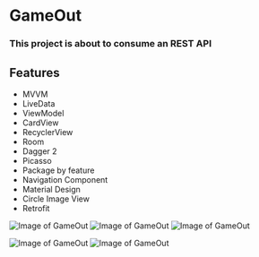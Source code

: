 # GameOut

### This project is about to consume an REST API

## Features
- MVVM
- LiveData
- ViewModel
- CardView
- RecyclerView
- Room
- Dagger 2
- Picasso
- Package by feature
- Navigation Component
- Material Design
- Circle Image View
- Retrofit

![Image of GameOut](https://github.com/JGuzman2210/GameOut/blob/master/ScreenApp/Splash.jpeg)
![Image of GameOut](https://github.com/JGuzman2210/GameOut/blob/master/ScreenApp/Home.jpeg)
![Image of GameOut](https://github.com/JGuzman2210/GameOut/blob/master/ScreenApp/GameDetails.jpeg)

![Image of GameOut](https://github.com/JGuzman2210/GameOut/blob/master/ScreenApp/Menu.jpeg)
![Image of GameOut](https://github.com/JGuzman2210/GameOut/blob/master/ScreenApp/Settings.jpeg)
